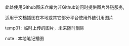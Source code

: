 此处使用Github图床仓库为非Github访问时提供图片外链服务,

适用于文档插图在本地或其它部分平台使用外链引用图片

temp01 : 临时上传的图片，未来随时删除

note : 本地笔记插图
